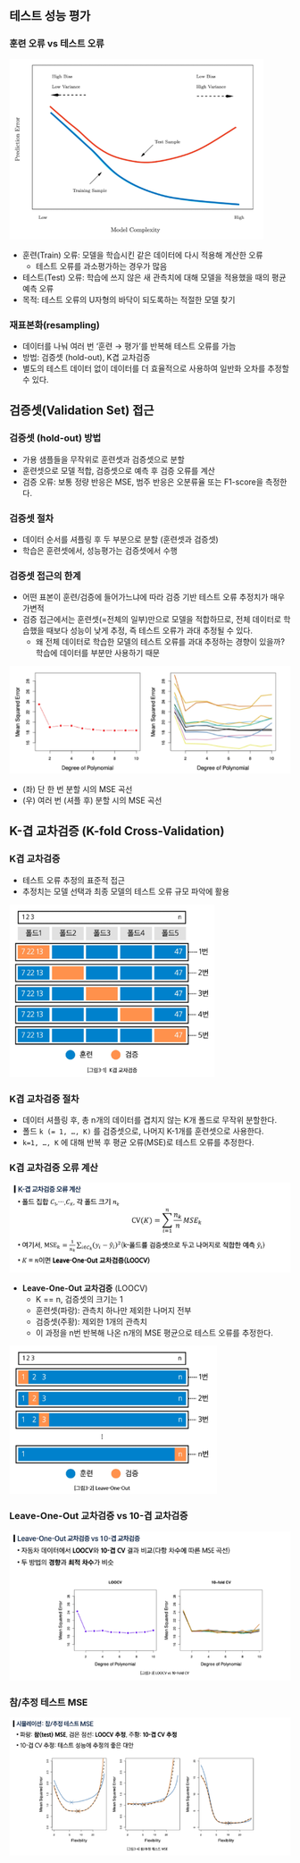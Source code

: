 ## 테스트 성능 평가

### 훈련 오류 vs 테스트 오류

![image.png](../images/cross-validation_1.png)

- 훈련(Train) 오류: 모델을 학습시킨 같은 데이터에 다시 적용해 계산한 오류
    - 테스트 오류를 과소평가하는 경우가 많음
- 테스트(Test) 오류: 학습에 쓰지 않은 새 관측치에 대해 모델을 적용했을 때의 평균 예측 오류
- 목적: 테스트 오류의 U자형의 바닥이 되도록하는 적절한 모델 찾기

### 재표본화(resampling)

- 데이터를 나눠 여러 번 ‘훈련 → 평가’를 반복해 테스트 오류를 가늠
- 방법: 검증셋 (hold-out), K겹 교차검증
- 별도의 테스트 데이터 없이 데이터를 더 효율적으로 사용하여 일반화 오차를 추정할 수 있다.

## 검증셋(Validation Set) 접근

### 검증셋 (hold-out) 방법

- 가용 샘플들을 무작위로 훈련셋과 검증셋으로 분할
- 훈련셋으로 모델 적합, 검증셋으로 예측 후 검증 오류를 계산
- 검증 오류: 보통 정량 반응은 MSE, 범주 반응은 오분류율 또는 F1-score을 측정한다.

### 검증셋 절차

- 데이터 순서를 셔플링 후 두 부분으로 분할 (훈련셋과 검증셋)
- 학습은 훈련셋에서, 성능평가는 검증셋에서 수행

### 검증셋 접근의 한계

- 어떤 표본이 훈련/검증에 들어가느냐에 따라 검증 기반 테스트 오류 추정치가 매우 가변적
- 검증 접근에서는 훈련셋(=전체의 일부)만으로 모델을 적합하므로, 전체 데이터로 학습했을 때보다 성능이 낮게 추정, 즉 테스트 오류가 과대 추정될 수 있다.
    - 왜 전체 데이터로 학습한 모델의 테스트 오류를 과대 추정하는 경향이 있을까?
    학습에 데이터를 부분만 사용하기 때문

![MSE 곡선](../images/cross-validation_2.png)

- (좌) 단 한 번 분할 시의 MSE 곡선
- (우) 여러 번 (셔플 후) 분할 시의 MSE 곡선

## K-겹 교차검증 (K-fold Cross-Validation)

### K겹 교차검증

- 테스트 오류 추정의 표준적 접근
- 추정치는 모델 선택과 최종 모델의 테스트 오류 규모 파악에 활용

![k겹 교차검증](../images/cross-validation_3.png)

### K겹 교차검증 절차

- 데이터 셔플링 후, 총 n개의 데이터를 겹치지 않는 K개 폴드로 무작위 분할한다.
- 폴드 `k (= 1, …, K)` 를 검증셋으로, 나머지 K-1개를 훈련셋으로 사용한다.
- `k=1, …, K` 에 대해 반복 후 평균 오류(MSE)로 테스트 오류를 추정한다.

### K겹 교차검증 오류 계산

![k겹 교차검증 오류 계산](../images/cross-validation_4.png)

- **Leave-One-Out 교차검증** (LOOCV)
    - K == n, 검증셋의 크기는 1
    - 훈련셋(파랑):  관측치 하나만 제외한 나머지 전부
    - 검증셋(주황): 제외한 1개의 관측치
    - 이 과정을 n번 반복해 나온 n개의 MSE 평균으로 테스트 오류를 추정한다.

![LOOCV](../images/cross-validation_5.png)

### Leave-One-Out 교차검증 vs 10-겹 교차검증

![LOOCV vs 10겹 교차검증](../images/cross-validation_6.png)

### 참/추정 테스트 MSE

![참/추정 테스트 MSE](../images/cross-validation_7.png)

